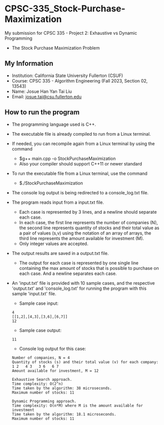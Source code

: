 # CPSC-335_Stock-Purchase-Maximization #

My submission for CPSC 335 - Project 2: Exhaustive vs Dynamic Programming
* The Stock Purchase Maximization Problem

## My Information ##

* Institution: California State University Fullerton (CSUF)
* Course: CPSC 335 - Algorithm Engineering (Fall 2023, Section 02, 13543)
* Name: Josue Han Yan Tai Liu
* Email: josue.tai@csu.fullerton.edu

## How to run the program ##

* The programming language used is C++.
* The executable file is already compiled to run from a Linux terminal.
* If needed, you can recompile again from a Linux terminal by using the command
    - $g++ main.cpp -o StockPurchaseMaximization
    - Also your compiler should support C++11 or newer standard
* To run the executable file from a Linux terminal, use the command
    - $./StockPurchaseMaximization
* The console log output is being redirected to a console_log.txt file.
* The program reads input from a input.txt file.
    - Each case is represented by 3 lines, and a newline should separate each case.
    - In each case, the first line represents the number of companies (N), the second line represents quantity of stocks and their total value as a pair of values (s,v) using the notation of an array of arrays, the third line represents the amount available for investment (M).
    - Only integer values are accepted.
* The output results are saved in a output.txt file.
    - The output for each case is represented by one single line containing the max amount of stocks that is possible to purchase on each case. And a newline separates each case.
* An 'input.txt' file is provided with 10 sample cases, and the respective 'output.txt' and 'console_log.txt' for running the program with this sample 'input.txt' file.
    - Sample case input:

    ```
    4
    [[1,2],[4,3],[3,6],[6,7]]
    12
    ```

    - Sample case output:

    ```
    11
    ```

    - Console log output for this case:

    ```
    Number of companies, N = 4
    Quantity of stocks (s) and their total value (v) for each company:
    1 2   4 3   3 6   6 7  
    Amount available for investment, M = 12

    Exhaustive Search approach.
    Time complexity: O(2^n)
    Time taken by the algorithm: 38 microseconds.
    Maximum number of stocks: 11

    Dynamic Programming approach.
    Time complexity: O(n*M) where M is the amount available for investment
    Time taken by the algorithm: 18.1 microseconds.
    Maximum number of stocks: 11
    ```